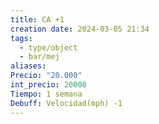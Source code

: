 ```yaml
---
title: CA +1
creation date: 2024-03-05 21:34
tags:
  - type/object
  - bar/mej
aliases: 
Precio: "20.000"
int_precio: 20000
Tiempo: 1 semana
Debuff: Velocidad(mph) -1
---
```




